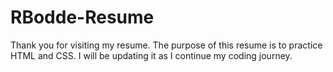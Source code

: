 # RBodde-Resume

Thank you for visiting my resume.
The purpose of this resume is to practice HTML and CSS. I will be updating it as I continue my coding journey.